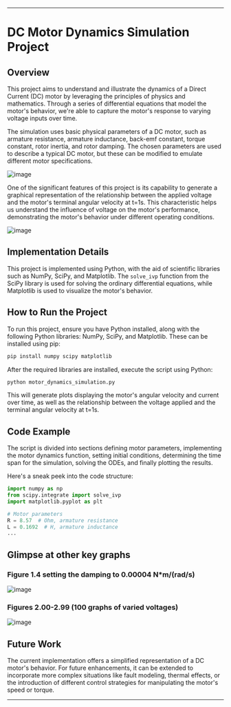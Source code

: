 

---

# DC Motor Dynamics Simulation Project

## Overview

This project aims to understand and illustrate the dynamics of a Direct Current (DC) motor by leveraging the principles of physics and mathematics. Through a series of differential equations that model the motor's behavior, we're able to capture the motor's response to varying voltage inputs over time.

The simulation uses basic physical parameters of a DC motor, such as armature resistance, armature inductance, back-emf constant, torque constant, rotor inertia, and rotor damping. The chosen parameters are used to describe a typical DC motor, but these can be modified to emulate different motor specifications.

![image](https://github.com/Minato0859/Mathematical-Modelling-of-a-DC-Motor/assets/123880338/f5dd2fb0-8232-440f-abf0-12b41636b792)


One of the significant features of this project is its capability to generate a graphical representation of the relationship between the applied voltage and the motor's terminal angular velocity at t=1s. This characteristic helps us understand the influence of voltage on the motor's performance, demonstrating the motor's behavior under different operating conditions.

![image](https://github.com/Minato0859/Mathematical-Modelling-of-a-DC-Motor/assets/123880338/0498bc42-6647-4616-8484-1ca5cf1f81ce)


## Implementation Details

This project is implemented using Python, with the aid of scientific libraries such as NumPy, SciPy, and Matplotlib. The `solve_ivp` function from the SciPy library is used for solving the ordinary differential equations, while Matplotlib is used to visualize the motor's behavior.

## How to Run the Project

To run this project, ensure you have Python installed, along with the following Python libraries: NumPy, SciPy, and Matplotlib. These can be installed using pip:

```bash
pip install numpy scipy matplotlib
```

After the required libraries are installed, execute the script using Python:

```bash
python motor_dynamics_simulation.py
```

This will generate plots displaying the motor's angular velocity and current over time, as well as the relationship between the voltage applied and the terminal angular velocity at t=1s.

## Code Example

The script is divided into sections defining motor parameters, implementing the motor dynamics function, setting initial conditions, determining the time span for the simulation, solving the ODEs, and finally plotting the results.

Here's a sneak peek into the code structure:

```python
import numpy as np
from scipy.integrate import solve_ivp
import matplotlib.pyplot as plt

# Motor parameters
R = 8.57  # Ohm, armature resistance
L = 0.1692  # H, armature inductance
...
```

## Glimpse at other key graphs

### Figure 1.4 setting the damping to 0.00004 N*m/(rad/s)

![image](https://github.com/Minato0859/Mathematical-Modelling-of-a-DC-Motor/assets/123880338/e898d91c-524a-4983-aa26-81d588498332)

### Figures 2.00-2.99 (100 graphs of varied voltages) 

![image](https://github.com/Minato0859/Mathematical-Modelling-of-a-DC-Motor/assets/123880338/5db37eb2-6e95-40a7-955c-62972146fcb7)



## Future Work

The current implementation offers a simplified representation of a DC motor's behavior. For future enhancements, it can be extended to incorporate more complex situations like fault modeling, thermal effects, or the introduction of different control strategies for manipulating the motor's speed or torque.

---



